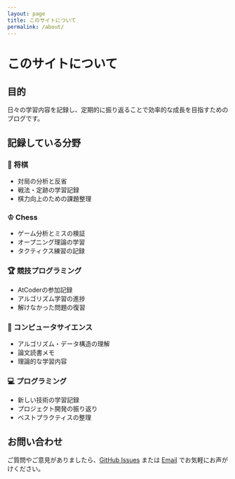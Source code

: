 ```yaml
---
layout: page
title: このサイトについて
permalink: /about/
---
```


# このサイトについて

## 目的
日々の学習内容を記録し、定期的に振り返ることで効率的な成長を目指すためのブログです。

## 記録している分野

### 🏯 将棋
- 対局の分析と反省
- 戦法・定跡の学習記録
- 棋力向上のための課題整理

### ♔ Chess
- ゲーム分析とミスの検証
- オープニング理論の学習
- タクティクス練習の記録

### 🏆 競技プログラミング
- AtCoderの参加記録
- アルゴリズム学習の進捗
- 解けなかった問題の復習

### 🧠 コンピュータサイエンス
- アルゴリズム・データ構造の理解
- 論文読書メモ
- 理論的な学習内容

### 💻 プログラミング
- 新しい技術の学習記録
- プロジェクト開発の振り返り
- ベストプラクティスの整理

## お問い合わせ
ご質問やご意見がありましたら、[GitHub Issues](https://github.com/username/my-reflection-blog/issues) または [Email](mailto:your-email@example.com) でお気軽にお声がけください。
